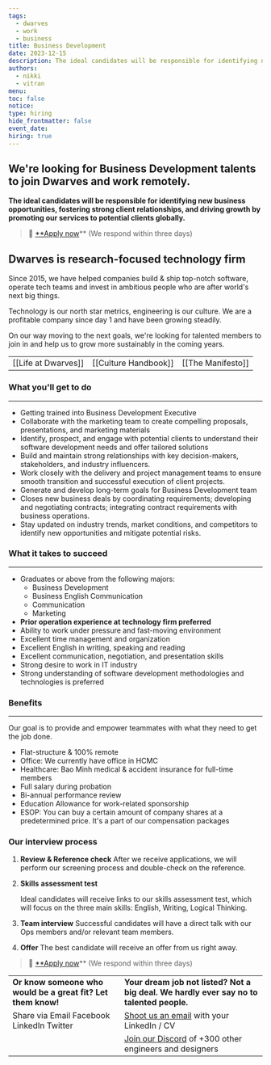 ```yaml
---
tags:
  - dwarves
  - work
  - business
title: Business Development
date: 2023-12-15
description: The ideal candidates will be responsible for identifying new business opportunities, fostering strong client relationships, and driving growth by promoting our services to potential clients globally.
authors:
  - nikki
  - vitran
menu: 
toc: false
notice: 
type: hiring
hide_frontmatter: false
event_date: 
hiring: true
---
```

## We're looking for Business Development talents to join Dwarves and work remotely.

**The ideal candidates will be responsible for identifying new business opportunities, fostering strong client relationships, and driving growth by promoting our services to potential clients globally.**

> 🤘 [**Apply now](mailto:spawn@d.foundation)** (We respond within three days)

## Dwarves is research-focused technology firm

Since 2015, we have helped companies build & ship top-notch software, operate tech teams and invest in ambitious people who are after world's next big things.

Technology is our north star metrics, engineering is our culture. We are a profitable company since day 1 and have been growing steadily.

On our way moving to the next goals, we're looking for talented members to join in and help us to grow more sustainably in the coming years.

|                     |                      |                   |
| ------------------- | -------------------- | ----------------- |
| [[Life at Dwarves]] | [[Culture Handbook]] | [[The Manifesto]] | 

### What you'll get to do

---

- Getting trained into Business Development Executive
- Collaborate with the marketing team to create compelling proposals, presentations, and marketing materials
- Identify, prospect, and engage with potential clients to understand their software development needs and offer tailored solutions
- Build and maintain strong relationships with key decision-makers, stakeholders, and industry influencers.
- Work closely with the delivery and project management teams to ensure smooth transition and successful execution of client projects.
- Generate and develop long-term goals for Business Development team
- Closes new business deals by coordinating requirements; developing and negotiating contracts; integrating contract requirements with business operations.
- Stay updated on industry trends, market conditions, and competitors to identify new opportunities and mitigate potential risks.

### What it takes to succeed

---

- Graduates or above from the following majors:
    - Business Development
    - Business English Communication
    - Communication
    - Marketing
- **Prior operation experience at technology firm preferred**
- Ability to work under pressure and fast-moving environment
- Excellent time management and organization
- Excellent English in writing, speaking and reading
- Excellent communication, negotiation, and presentation skills
- Strong desire to work in IT industry
- Strong understanding of software development methodologies and technologies is preferred

### Benefits

---

Our goal is to provide and empower teammates with what they need to get the job done.

- Flat-structure & 100% remote
- Office: We currently have office in HCMC
- Healthcare: Bao Minh medical & accident insurance for full-time members
- Full salary during probation
- Bi-annual performance review
- Education Allowance for work-related sponsorship
- ESOP: You can buy a certain amount of company shares at a predetermined price. It's a part of our compensation packages

### Our interview process

1. **Review & Reference check** After we receive applications, we will perform our screening process and double-check on the reference.
    
2. **Skills** **assessment test**
    
    Ideal candidates will receive links to our skills assessment test, which will focus on the three main skills: English, Writing, Logical Thinking.
    
3. **Team interview** Successful candidates will have a direct talk with our Ops members and/or relevant team members.
    
4. **Offer** The best candidate will receive an offer from us right away.


> 🤘 [**Apply now](mailto:spawn@d.foundation)** (We respond within three days)


|                                                              |                                                                                         |
| ------------------------------------------------------------ | --------------------------------------------------------------------------------------- |
| **Or know someone who would be a great fit? Let them know!** | **Your dream job not listed? Not a big deal. We hardly ever say no to talented people.**    |
| Share via Email Facebook LinkedIn Twitter                    | [Shoot us an email](mailto:spawn@dwarvesv.com) with your LinkedIn / CV                  |
|                                                              | [Join our Discord](https://discord.gg/S9nDzc4yE9) of +300 other engineers and designers | 
